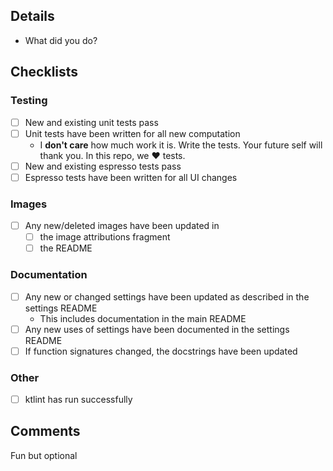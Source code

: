 ## Details
* What did you do?

## Checklists
### Testing
* [ ] New and existing unit tests pass
* [ ] Unit tests have been written for all new computation
    * I __don't care__ how much work it is. Write the tests. Your future self will thank you. In this repo, we ♥ tests.
* [ ] New and existing espresso tests pass
* [ ] Espresso tests have been written for all UI changes

### Images
* [ ] Any new/deleted images have been updated in
    * [ ] the image attributions fragment
    * [ ] the README

### Documentation
* [ ] Any new or changed settings have been updated as described in the settings README
  * This includes documentation in the main README
* [ ] Any new uses of settings have been documented in the settings README
* [ ] If function signatures changed, the docstrings have been updated

### Other
* [ ] ktlint has run successfully

## Comments
Fun but optional
